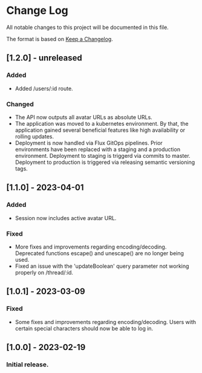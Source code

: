 # Change Log

All notable changes to this project will be documented in this file.

The format is based on [Keep a Changelog](http://keepachangelog.com/).

## [1.2.0] - unreleased

### Added

- Added /users/:id route.

### Changed

- The API now outputs all avatar URLs as absolute URLs.
- The application was moved to a kubernetes environment. By that, the application gained several beneficial features like high availability or rolling updates.
- Deployment is now handled via Flux GitOps pipelines. Prior environments have been replaced with a staging and a production environment. Deployment to staging is triggerd via commits to master. Deployment to production is triggered via releasing semantic versioning tags.

## [1.1.0] - 2023-04-01

### Added

- Session now includes active avatar URL.

### Fixed

- More fixes and improvements regarding encoding/decoding. Deprecated functions escape() and unescape() are no longer being used.
- Fixed an issue with the 'updateBoolean' query parameter not working properly on /thread/:id.

## [1.0.1] - 2023-03-09

### Fixed

- Some fixes and improvements regarding encoding/decoding. Users with certain special characters should now be able to log in.

## [1.0.0] - 2023-02-19

### Initial release.
